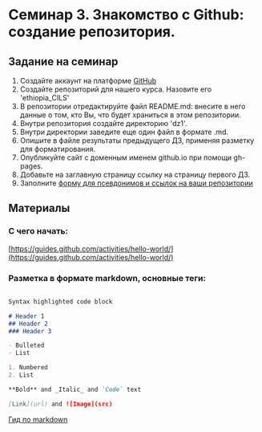 # Семинар 3. Знакомство с Github: создание репозитория.

## Задание на семинар

1. Создайте аккаунт на платформе [GitHub](https://github.com/) 
2. Создайте репозиторий для нашего курса. Назовите его 'ethiopia_CILS'  
3. В репозитории отредактируйте файл README.md: внесите в него данные о том, кто Вы, что будет храниться в этом репозитории.  
4. Внутри репозитория создайте директорию 'dz1'.  
5. Внутри директории заведите еще один файл в формате .md.  
6. Опишите в файле результаты предыдущего ДЗ, применяя разметку для форматирования.  
7. Опубликуйте сайт с доменным именем github.io при помощи gh-pages.  
8. Добавьте на заглавную страницу ссылку на страницу первого ДЗ.  
9. Заполните [форму для псевдонимов и ссылок на ваши репозитории](https://docs.google.com/forms/d/e/1FAIpQLSdKpcP6VAH9k1wKakpCwRrhHKbHmpIwXQdY5rO2ypvQkZ9z4w/viewform?usp=sf_link)  

## Материалы

### С чего начать:
[https://guides.github.com/activities/hello-world/](https://guides.github.com/activities/hello-world/)

### Разметка в формате markdown, основные теги:

```markdown

Syntax highlighted code block

# Header 1
## Header 2
### Header 3

- Bulleted
- List

1. Numbered
2. List

**Bold** and _Italic_ and `Code` text

[Link](url) and ![Image](src)

```
[Гид по markdown](https://www.markdownguide.org/basic-syntax/)
